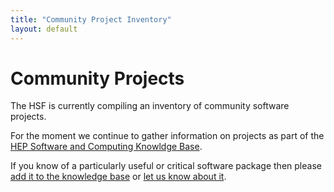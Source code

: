 ```yaml
---
title: "Community Project Inventory"
layout: default
---
```


# Community Projects

The HSF is currently compiling an inventory of community software projects.

For the moment we continue to gather information on projects as part of
the [HEP Software and Computing Knowldge Base](http://www.hepsoftware.org/?popupmode=Software&popupstate=cat).

If you know of a particularly useful or critical software package then
please [add it to the knowledge base](http://hepsoftware.org/?e=wenaus.201510251113185035029&detailmode=Entity&detailstate=on)
or [let us know about it](mailto:hsf-coordination@googlegroups.com).
